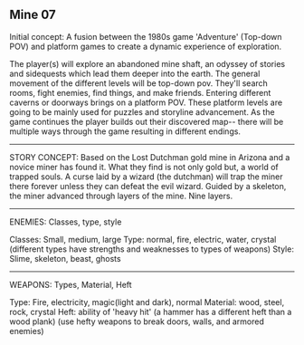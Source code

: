 Mine 07 
----
Initial concept: A fusion between the 1980s game 'Adventure' (Top-down POV) and platform games to create a dynamic experience of exploration. 

The player(s) will explore an abandoned mine shaft, an odyssey of stories and sidequests which lead them deeper into the earth. The general movement of the different levels
will be top-down pov. They'll search rooms, fight enemies, find things, and make friends. Entering different caverns or doorways brings on a platform POV. These platform levels 
are going to be mainly used for puzzles and storyline advancement. 
As the game continues the player builds out their discovered map-- there will be multiple ways through the game resulting in different endings. 

-----
STORY CONCEPT: Based on the Lost Dutchman gold mine in Arizona and a novice miner has found it. What they find is not only gold but, a world of trapped souls. A curse laid by a wizard
(the dutchman) will trap the miner there forever unless they can defeat the evil wizard. Guided by a skeleton, the miner advanced through layers of the mine. Nine layers.

-----
ENEMIES: Classes, type, style

Classes: Small, medium, large
Type: normal, fire, electric, water, crystal (different types have strengths and weaknesses to types of weapons)
Style: Slime, skeleton, beast, ghosts

-----
WEAPONS: Types, Material, Heft

Type: Fire, electricity, magic(light and dark), normal
Material: wood, steel, rock, crystal
Heft: ability of 'heavy hit' (a hammer has a different heft than a wood plank)
(use hefty weapons to break doors, walls, and armored enemies)



